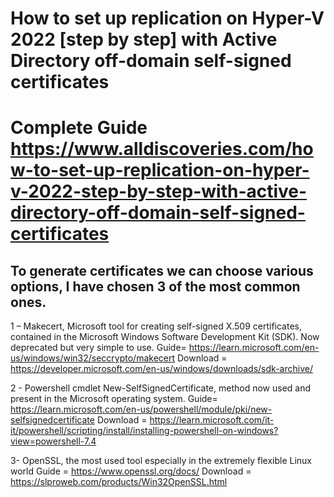 # How to set up replication on Hyper-V 2022 [step by step] with Active Directory off-domain self-signed certificates
# Complete Guide https://www.alldiscoveries.com/how-to-set-up-replication-on-hyper-v-2022-step-by-step-with-active-directory-off-domain-self-signed-certificates
## To generate certificates we can choose various options, I have chosen 3 of the most common ones.
1 – Makecert, Microsoft tool for creating self-signed X.509 certificates, contained in the Microsoft Windows Software Development Kit (SDK). Now deprecated but very simple to use.
Guide= https://learn.microsoft.com/en-us/windows/win32/seccrypto/makecert
Download = https://developer.microsoft.com/en-us/windows/downloads/sdk-archive/

2 - Powershell cmdlet New-SelfSignedCertificate, method now used and present in the Microsoft operating system.
Guide= https://learn.microsoft.com/en-us/powershell/module/pki/new-selfsignedcertificate
Download = https://learn.microsoft.com/it-it/powershell/scripting/install/installing-powershell-on-windows?view=powershell-7.4

3- OpenSSL, the most used tool especially in the extremely flexible Linux world
Guide = https://www.openssl.org/docs/
Download = https://slproweb.com/products/Win32OpenSSL.html